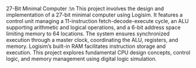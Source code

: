 27-Bit Minimal Computer :\n
This project involves the design and implementation of a 27-bit minimal computer using Logisim. It features a control unit managing a 11-instruction fetch-decode-execute cycle, an ALU supporting arithmetic and logical operations, and a 6-bit address space limiting memory to 64 locations. The system ensures synchronized execution through a master clock, coordinating the ALU, registers, and memory. Logisim’s built-in RAM facilitates instruction storage and execution. This project explores fundamental CPU design concepts, control logic, and memory management using digital logic simulation.
